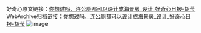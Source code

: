 好奇心原文链接：[你想过吗，连公厕都可以设计成海景房_设计_好奇心日报-胡莹](https://www.qdaily.com/articles/1725.html)
WebArchive归档链接：[你想过吗，连公厕都可以设计成海景房_设计_好奇心日报-胡莹](http://web.archive.org/web/20190623150032/https://www.qdaily.com/articles/1725.html)
![image](http://ww3.sinaimg.cn/large/007d5XDply1g3v4gdfac4j30u03pe4qp)